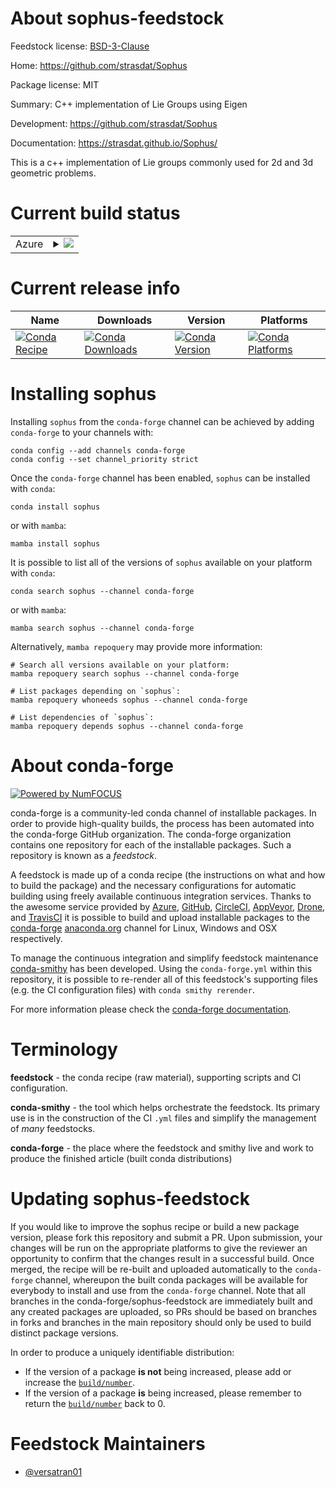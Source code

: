 About sophus-feedstock
======================

Feedstock license: [BSD-3-Clause](https://github.com/conda-forge/sophus-feedstock/blob/main/LICENSE.txt)

Home: https://github.com/strasdat/Sophus

Package license: MIT

Summary: C++ implementation of Lie Groups using Eigen

Development: https://github.com/strasdat/Sophus

Documentation: https://strasdat.github.io/Sophus/

This is a c++ implementation of Lie groups commonly used for 2d and 3d
geometric problems.


Current build status
====================


<table>
    
  <tr>
    <td>Azure</td>
    <td>
      <details>
        <summary>
          <a href="https://dev.azure.com/conda-forge/feedstock-builds/_build/latest?definitionId=17595&branchName=main">
            <img src="https://dev.azure.com/conda-forge/feedstock-builds/_apis/build/status/sophus-feedstock?branchName=main">
          </a>
        </summary>
        <table>
          <thead><tr><th>Variant</th><th>Status</th></tr></thead>
          <tbody><tr>
              <td>linux_64</td>
              <td>
                <a href="https://dev.azure.com/conda-forge/feedstock-builds/_build/latest?definitionId=17595&branchName=main">
                  <img src="https://dev.azure.com/conda-forge/feedstock-builds/_apis/build/status/sophus-feedstock?branchName=main&jobName=linux&configuration=linux%20linux_64_" alt="variant">
                </a>
              </td>
            </tr><tr>
              <td>osx_64</td>
              <td>
                <a href="https://dev.azure.com/conda-forge/feedstock-builds/_build/latest?definitionId=17595&branchName=main">
                  <img src="https://dev.azure.com/conda-forge/feedstock-builds/_apis/build/status/sophus-feedstock?branchName=main&jobName=osx&configuration=osx%20osx_64_" alt="variant">
                </a>
              </td>
            </tr><tr>
              <td>osx_arm64</td>
              <td>
                <a href="https://dev.azure.com/conda-forge/feedstock-builds/_build/latest?definitionId=17595&branchName=main">
                  <img src="https://dev.azure.com/conda-forge/feedstock-builds/_apis/build/status/sophus-feedstock?branchName=main&jobName=osx&configuration=osx%20osx_arm64_" alt="variant">
                </a>
              </td>
            </tr>
          </tbody>
        </table>
      </details>
    </td>
  </tr>
</table>

Current release info
====================

| Name | Downloads | Version | Platforms |
| --- | --- | --- | --- |
| [![Conda Recipe](https://img.shields.io/badge/recipe-sophus-green.svg)](https://anaconda.org/conda-forge/sophus) | [![Conda Downloads](https://img.shields.io/conda/dn/conda-forge/sophus.svg)](https://anaconda.org/conda-forge/sophus) | [![Conda Version](https://img.shields.io/conda/vn/conda-forge/sophus.svg)](https://anaconda.org/conda-forge/sophus) | [![Conda Platforms](https://img.shields.io/conda/pn/conda-forge/sophus.svg)](https://anaconda.org/conda-forge/sophus) |

Installing sophus
=================

Installing `sophus` from the `conda-forge` channel can be achieved by adding `conda-forge` to your channels with:

```
conda config --add channels conda-forge
conda config --set channel_priority strict
```

Once the `conda-forge` channel has been enabled, `sophus` can be installed with `conda`:

```
conda install sophus
```

or with `mamba`:

```
mamba install sophus
```

It is possible to list all of the versions of `sophus` available on your platform with `conda`:

```
conda search sophus --channel conda-forge
```

or with `mamba`:

```
mamba search sophus --channel conda-forge
```

Alternatively, `mamba repoquery` may provide more information:

```
# Search all versions available on your platform:
mamba repoquery search sophus --channel conda-forge

# List packages depending on `sophus`:
mamba repoquery whoneeds sophus --channel conda-forge

# List dependencies of `sophus`:
mamba repoquery depends sophus --channel conda-forge
```


About conda-forge
=================

[![Powered by
NumFOCUS](https://img.shields.io/badge/powered%20by-NumFOCUS-orange.svg?style=flat&colorA=E1523D&colorB=007D8A)](https://numfocus.org)

conda-forge is a community-led conda channel of installable packages.
In order to provide high-quality builds, the process has been automated into the
conda-forge GitHub organization. The conda-forge organization contains one repository
for each of the installable packages. Such a repository is known as a *feedstock*.

A feedstock is made up of a conda recipe (the instructions on what and how to build
the package) and the necessary configurations for automatic building using freely
available continuous integration services. Thanks to the awesome service provided by
[Azure](https://azure.microsoft.com/en-us/services/devops/), [GitHub](https://github.com/),
[CircleCI](https://circleci.com/), [AppVeyor](https://www.appveyor.com/),
[Drone](https://cloud.drone.io/welcome), and [TravisCI](https://travis-ci.com/)
it is possible to build and upload installable packages to the
[conda-forge](https://anaconda.org/conda-forge) [anaconda.org](https://anaconda.org/)
channel for Linux, Windows and OSX respectively.

To manage the continuous integration and simplify feedstock maintenance
[conda-smithy](https://github.com/conda-forge/conda-smithy) has been developed.
Using the ``conda-forge.yml`` within this repository, it is possible to re-render all of
this feedstock's supporting files (e.g. the CI configuration files) with ``conda smithy rerender``.

For more information please check the [conda-forge documentation](https://conda-forge.org/docs/).

Terminology
===========

**feedstock** - the conda recipe (raw material), supporting scripts and CI configuration.

**conda-smithy** - the tool which helps orchestrate the feedstock.
                   Its primary use is in the construction of the CI ``.yml`` files
                   and simplify the management of *many* feedstocks.

**conda-forge** - the place where the feedstock and smithy live and work to
                  produce the finished article (built conda distributions)


Updating sophus-feedstock
=========================

If you would like to improve the sophus recipe or build a new
package version, please fork this repository and submit a PR. Upon submission,
your changes will be run on the appropriate platforms to give the reviewer an
opportunity to confirm that the changes result in a successful build. Once
merged, the recipe will be re-built and uploaded automatically to the
`conda-forge` channel, whereupon the built conda packages will be available for
everybody to install and use from the `conda-forge` channel.
Note that all branches in the conda-forge/sophus-feedstock are
immediately built and any created packages are uploaded, so PRs should be based
on branches in forks and branches in the main repository should only be used to
build distinct package versions.

In order to produce a uniquely identifiable distribution:
 * If the version of a package **is not** being increased, please add or increase
   the [``build/number``](https://docs.conda.io/projects/conda-build/en/latest/resources/define-metadata.html#build-number-and-string).
 * If the version of a package **is** being increased, please remember to return
   the [``build/number``](https://docs.conda.io/projects/conda-build/en/latest/resources/define-metadata.html#build-number-and-string)
   back to 0.

Feedstock Maintainers
=====================

* [@versatran01](https://github.com/versatran01/)

